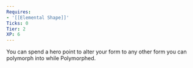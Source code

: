 ```yaml
---
Requires:
- '[[Elemental Shape]]'
Ticks: 0
Tier: 2
XP: 6
---
```


You can spend a hero point to alter your form to any other form you can polymorph into while Polymorphed.